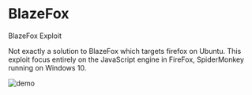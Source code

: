 # BlazeFox
BlazeFox Exploit

Not exactly a solution to BlazeFox which targets firefox on Ubuntu. This exploit focus entirely on the JavaScript engine in FireFox, SpiderMonkey running on Windows 10.

![demo](https://i.imgur.com/nCNF4rA.gif)
